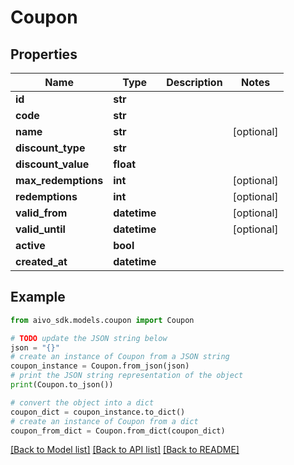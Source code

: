 # Coupon

## Properties

Name | Type | Description | Notes
------------ | ------------- | ------------- | -------------
**id** | **str** |  |
**code** | **str** |  |
**name** | **str** |  | [optional]
**discount_type** | **str** |  |
**discount_value** | **float** |  |
**max_redemptions** | **int** |  | [optional]
**redemptions** | **int** |  | [optional]
**valid_from** | **datetime** |  | [optional]
**valid_until** | **datetime** |  | [optional]
**active** | **bool** |  |
**created_at** | **datetime** |  |

## Example

```python
from aivo_sdk.models.coupon import Coupon

# TODO update the JSON string below
json = "{}"
# create an instance of Coupon from a JSON string
coupon_instance = Coupon.from_json(json)
# print the JSON string representation of the object
print(Coupon.to_json())

# convert the object into a dict
coupon_dict = coupon_instance.to_dict()
# create an instance of Coupon from a dict
coupon_from_dict = Coupon.from_dict(coupon_dict)
```

[[Back to Model list]](../README.md#documentation-for-models) [[Back to API list]](../README.md#documentation-for-api-endpoints) [[Back to README]](../README.md)
